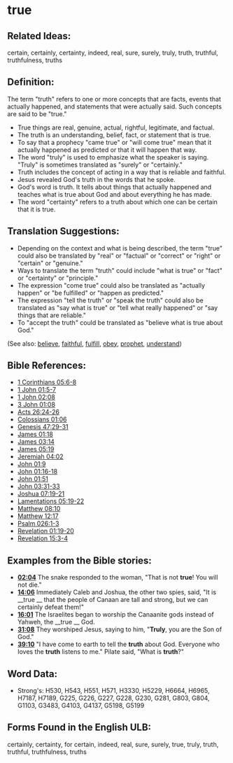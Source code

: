 # true

## Related Ideas:

certain, certainly, certainty, indeed, real, sure, surely, truly, truth, truthful, truthfulness, truths

## Definition:

The term "truth" refers to one or more concepts that are facts, events that actually happened, and statements that were actually said. Such concepts are said to be "true."

* True things are real, genuine, actual, rightful, legitimate, and factual.
* The truth is an understanding, belief, fact, or statement that is true.
* To say that a prophecy "came true" or "will come true" mean that it actually happened as predicted or that it will happen that way.
* The word "truly" is used to emphasize what the speaker is saying. "Truly" is sometimes translated as "surely" or "certainly."
* Truth includes the concept of acting in a way that is reliable and faithful.
* Jesus revealed God's truth in the words that he spoke.
* God's word is truth. It tells about things that actually happened and teaches what is true about God and about everything he has made.
* The word "certainty" refers to a truth about which one can be certain that it is true.

## Translation Suggestions:

* Depending on the context and what is being described, the term "true" could also be translated by "real" or "factual" or "correct" or "right" or "certain" or "genuine."
* Ways to translate the term "truth" could include "what is true" or "fact" or "certainty" or "principle."
* The expression "come true" could also be translated as "actually happen" or "be fulfilled" or "happen as predicted."
* The expression "tell the truth" or "speak the truth" could also be translated as "say what is true" or "tell what really happened" or "say things that are reliable."
* To "accept the truth" could be translated as "believe what is true about God."

(See also: [believe](../kt/believe.md), [faithful](../kt/faithful.md), [fulfill](../kt/fulfill.md), [obey](../other/obey.md), [prophet](../kt/prophet.md), [understand](../other/understand.md))

## Bible References:

* [1 Corinthians 05:6-8](rc://en/tn/help/1co/05/06)
* [1 John 01:5-7](rc://en/tn/help/1jn/01/05)
* [1 John 02:08](rc://en/tn/help/1jn/02/08)
* [3 John 01:08](rc://en/tn/help/3jn/01/08)
* [Acts 26:24-26](rc://en/tn/help/act/26/24)
* [Colossians 01:06](rc://en/tn/help/col/01/06)
* [Genesis 47:29-31](rc://en/tn/help/gen/47/29)
* [James 01:18](rc://en/tn/help/jas/01/18)
* [James 03:14](rc://en/tn/help/jas/03/14)
* [James 05:19](rc://en/tn/help/jas/05/19)
* [Jeremiah 04:02](rc://en/tn/help/jer/04/02)
* [John 01:9](rc://en/tn/help/jhn/01/9)
* [John 01:16-18](rc://en/tn/help/jhn/01/16)
* [John 01:51](rc://en/tn/help/jhn/01/51)
* [John 03:31-33](rc://en/tn/help/jhn/03/31)
* [Joshua 07:19-21](rc://en/tn/help/jos/07/19)
* [Lamentations 05:19-22](rc://en/tn/help/lam/05/19)
* [Matthew 08:10](rc://en/tn/help/mat/08/10)
* [Matthew 12:17](rc://en/tn/help/mat/12/17)
* [Psalm 026:1-3](rc://en/tn/help/psa/026/001)
* [Revelation 01:19-20](rc://en/tn/help/rev/01/19)
* [Revelation 15:3-4](rc://en/tn/help/rev/15/03)

## Examples from the Bible stories:

* __[02:04](rc://en/tn/help/obs/02/04)__ The snake responded to the woman, "That is not __true__! You will not die."
* __[14:06](rc://en/tn/help/obs/14/06)__ Immediately Caleb and Joshua, the other two spies, said, "It is __true __ that the people of Canaan are tall and strong, but we can certainly defeat them!"
* __[16:01](rc://en/tn/help/obs/16/01)__ The Israelites began to worship the Canaanite gods instead of Yahweh, the __true __ God.
* __[31:08](rc://en/tn/help/obs/31/08)__ They worshiped Jesus, saying to him, "__Truly__, you are the Son of God."
* __[39:10](rc://en/tn/help/obs/39/10)__ "I have come to earth to tell the __truth__ about God. Everyone who loves the __truth__ listens to me." Pilate said, "What is __truth__?"

## Word Data:

* Strong's: H530, H543, H551, H571, H3330, H5229, H6664, H6965, H7187, H7189, G225, G226, G227, G228, G230, G281, G803, G804, G1103, G3483, G4103, G4137, G5198, G5199

## Forms Found in the English ULB:

certainly, certainty, for certain, indeed, real, sure, surely, true, truly, truth, truthful, truthfulness, truths


